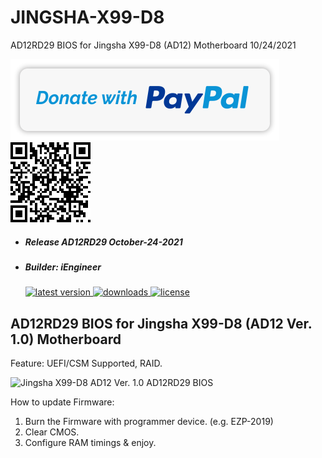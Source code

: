 # JINGSHA-X99-D8
AD12RD29 BIOS for Jingsha X99-D8 (AD12) Motherboard 10/24/2021

<a href="https://www.paypal.com/donate?hosted_button_id=ASF2H5CU95MUQ">
  <img src="https://raw.githubusercontent.com/BIOS-iEngineer/PNG/main/PayPal.png" alt="Donate with PayPal" />
</a>
<a href="https://www.paypal.com/donate?hosted_button_id=ASF2H5CU95MUQ">
  <img src="https://raw.githubusercontent.com/BIOS-iEngineer/PNG/main/QR-PayPal.png" alt="Donate with PayPal" />
</a>

* ##### Release AD12RD29 October-24-2021
* ##### Builder: iEngineer
    <a href="https://github.com/BIOS-iEngineer/JINGSHA-X99-D8/releases/latest">
        <img src="https://img.shields.io/github/release/BIOS-iEngineer/JINGSHA-X99-D8.svg?color=silver&style=for-the-badge&logo=appveyor" alt="latest version"/>
    </a>
    <a href="https://github.com/BIOS-iEngineer/JINGSHA-X99-D8/releases">
        <img src="https://img.shields.io/github/downloads/BIOS-iEngineer/JINGSHA-X99-D8/total.svg?color=silver&style=for-the-badge&logo=appveyor" alt="downloads"/>
    </a>
    <a href="https://github.com/BIOS-iEngineer/JINGSHA-X99-D8/blob/master/License">
        <img src="https://img.shields.io/github/license/BIOS-iEngineer/JINGSHA-X99-D8.svg?style=for-the-badge&logo=appveyor" alt="license"/>
    </a>

## AD12RD29 BIOS for Jingsha X99-D8 (AD12 Ver. 1.0) Motherboard
Feature: UEFI/CSM Supported, RAID. 

<img src="https://raw.githubusercontent.com/BIOS-iEngineer/PNG/main/X99D8-AD12.jpg" alt="Jingsha X99-D8 AD12 Ver. 1.0 AD12RD29 BIOS" />

How to update Firmware:

   1) Burn the Firmware with programmer device. (e.g. EZP-2019)
   2) Clear CMOS.
   3) Configure RAM timings & enjoy.
